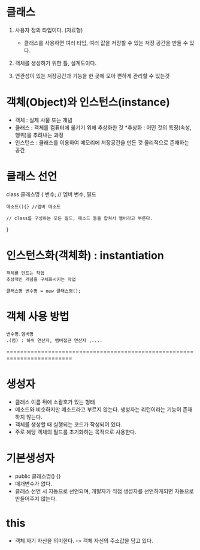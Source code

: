 # 클래스
1. 사용자 정의 타입이다. (자료형)
	- 클래스를 사용하면 여러 타입, 여러 값을 저장할 수 있는 저장 공간을 만들 수 있다.

2. 객체를 생성하기 위한 틀, 설계도이다.

3. 연관성이 있는 저장공간과 기능을 한 곳에 모아 편하게 관리할 수 있는것

# 객체(Object)와 인스턴스(instance)
- 객체 : 실제 사물 또는 개념
- 클래스 : 객체를 컴퓨터에 옮기기 위해 추상화한 것
*추상화 : 어떤 것의 특징(속성, 행위)을 추려내는 과정
- 인스턴스 : 클래스를 이용하여 메모리에 저장공간을 만든 것
	     물리적으로 존재하는 공간

# 클래스 선언
class 클래스명 {
	변수; // 멤버 변수, 필드
	
	메소드(){} //멤버 메소드 

	// class를 구성하는 모든 필드, 메소드 등을 합쳐서 멤버라고 부른다.
}

# 인스턴스화(객체화) : instantiation
	객체를 만드는 작업
	추상적인 개념을 구체화시키는 작업

	클래스명 변수명 = new 클래스명();

# 객체 사용 방법
	변수명.멤버명
	.(점) : 하위 연산자, 멤버접근 연산자 ,....

=========================================================================
# 생성자
- 클래스 이름 뒤에 소괄호가 있는 형태
- 메소드와 비슷하지만 메소드라고 부르지 않는다.
  생성자는 리턴이라는 기능이 존재하지 않는다.
- 객체를 생성할 때 실행되는 코드가 작성되어 있다.
- 주로 해당 객체의 필드를 초기화하는 목적으로 사용한다.

# 기본생성자
- public 클래스명() {}
- 매개변수가 없다.
- 클래스 선언 시 자동으로 선언되며, 개발자가 직접 생성자를 선언하게되면 자동으로 만들어주지 않는다.

# this
- 객체 자기 자신을 의미한다. -> 객체 자신의 주소값을 담고 있다.























